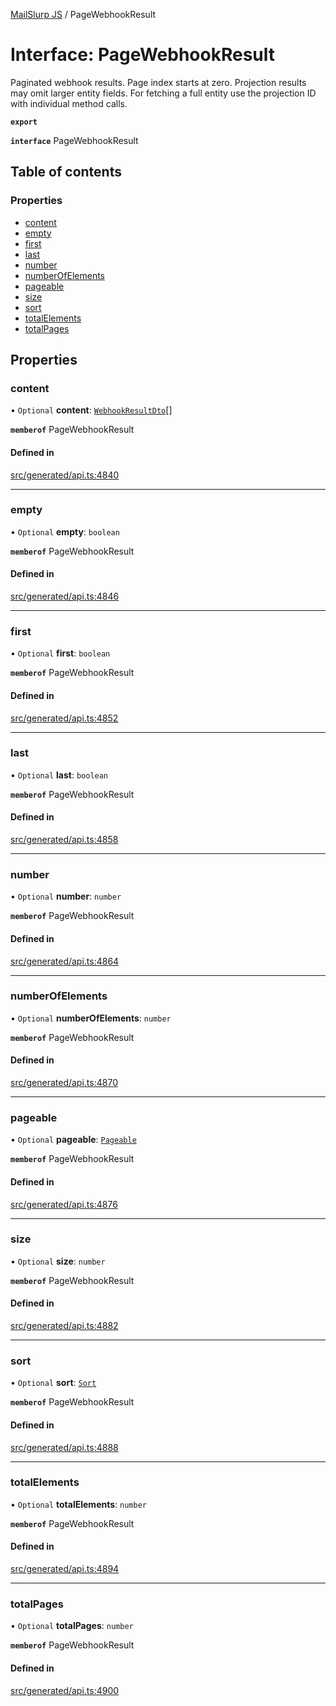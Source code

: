 [MailSlurp JS](../README.md) / PageWebhookResult

# Interface: PageWebhookResult

Paginated webhook results. Page index starts at zero. Projection results may omit larger entity fields. For fetching a full entity use the projection ID with individual method calls.

**`export`**

**`interface`** PageWebhookResult

## Table of contents

### Properties

- [content](PageWebhookResult.md#content)
- [empty](PageWebhookResult.md#empty)
- [first](PageWebhookResult.md#first)
- [last](PageWebhookResult.md#last)
- [number](PageWebhookResult.md#number)
- [numberOfElements](PageWebhookResult.md#numberofelements)
- [pageable](PageWebhookResult.md#pageable)
- [size](PageWebhookResult.md#size)
- [sort](PageWebhookResult.md#sort)
- [totalElements](PageWebhookResult.md#totalelements)
- [totalPages](PageWebhookResult.md#totalpages)

## Properties

### content

• `Optional` **content**: [`WebhookResultDto`](WebhookResultDto.md)[]

**`memberof`** PageWebhookResult

#### Defined in

[src/generated/api.ts:4840](https://github.com/mailslurp/mailslurp-client/blob/113e801/src/generated/api.ts#L4840)

___

### empty

• `Optional` **empty**: `boolean`

**`memberof`** PageWebhookResult

#### Defined in

[src/generated/api.ts:4846](https://github.com/mailslurp/mailslurp-client/blob/113e801/src/generated/api.ts#L4846)

___

### first

• `Optional` **first**: `boolean`

**`memberof`** PageWebhookResult

#### Defined in

[src/generated/api.ts:4852](https://github.com/mailslurp/mailslurp-client/blob/113e801/src/generated/api.ts#L4852)

___

### last

• `Optional` **last**: `boolean`

**`memberof`** PageWebhookResult

#### Defined in

[src/generated/api.ts:4858](https://github.com/mailslurp/mailslurp-client/blob/113e801/src/generated/api.ts#L4858)

___

### number

• `Optional` **number**: `number`

**`memberof`** PageWebhookResult

#### Defined in

[src/generated/api.ts:4864](https://github.com/mailslurp/mailslurp-client/blob/113e801/src/generated/api.ts#L4864)

___

### numberOfElements

• `Optional` **numberOfElements**: `number`

**`memberof`** PageWebhookResult

#### Defined in

[src/generated/api.ts:4870](https://github.com/mailslurp/mailslurp-client/blob/113e801/src/generated/api.ts#L4870)

___

### pageable

• `Optional` **pageable**: [`Pageable`](Pageable.md)

**`memberof`** PageWebhookResult

#### Defined in

[src/generated/api.ts:4876](https://github.com/mailslurp/mailslurp-client/blob/113e801/src/generated/api.ts#L4876)

___

### size

• `Optional` **size**: `number`

**`memberof`** PageWebhookResult

#### Defined in

[src/generated/api.ts:4882](https://github.com/mailslurp/mailslurp-client/blob/113e801/src/generated/api.ts#L4882)

___

### sort

• `Optional` **sort**: [`Sort`](Sort.md)

**`memberof`** PageWebhookResult

#### Defined in

[src/generated/api.ts:4888](https://github.com/mailslurp/mailslurp-client/blob/113e801/src/generated/api.ts#L4888)

___

### totalElements

• `Optional` **totalElements**: `number`

**`memberof`** PageWebhookResult

#### Defined in

[src/generated/api.ts:4894](https://github.com/mailslurp/mailslurp-client/blob/113e801/src/generated/api.ts#L4894)

___

### totalPages

• `Optional` **totalPages**: `number`

**`memberof`** PageWebhookResult

#### Defined in

[src/generated/api.ts:4900](https://github.com/mailslurp/mailslurp-client/blob/113e801/src/generated/api.ts#L4900)
